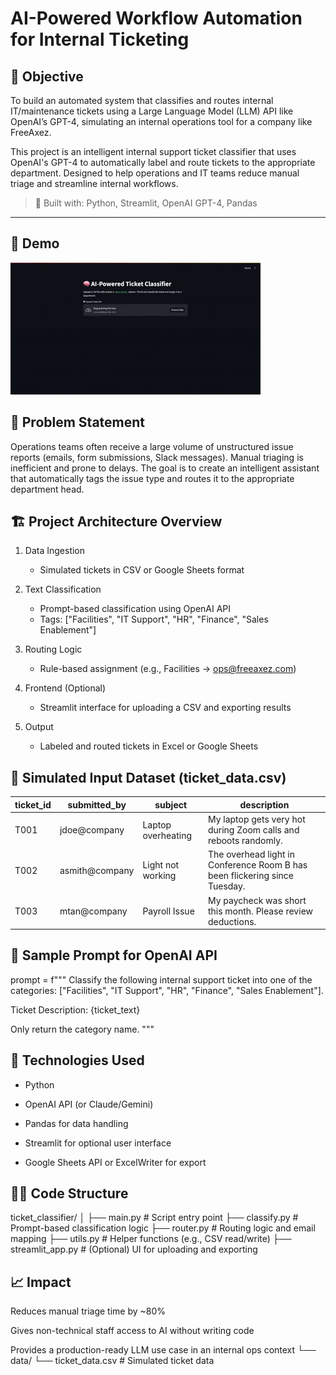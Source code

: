 # AI-Powered Workflow Automation for Internal Ticketing

## 🎯 Objective
To build an automated system that classifies and routes internal IT/maintenance tickets using a Large Language Model (LLM) API like OpenAI’s GPT-4, simulating an internal operations tool for a company like FreeAxez.

This project is an intelligent internal support ticket classifier that uses OpenAI's GPT-4 to automatically label and route tickets to the appropriate department. Designed to help operations and IT teams reduce manual triage and streamline internal workflows.

> 🔧 Built with: Python, Streamlit, OpenAI GPT-4, Pandas

---

## 🚀 Demo

![Ticket Classifier in Action](assets/demo.gif)

## 🧠 Problem Statement
Operations teams often receive a large volume of unstructured issue reports (emails, form submissions, Slack messages). Manual triaging is inefficient and prone to delays. The goal is to create an intelligent assistant that automatically tags the issue type and routes it to the appropriate department head.

## 🏗️ Project Architecture Overview
1. Data Ingestion
   - Simulated tickets in CSV or Google Sheets format

2. Text Classification
   - Prompt-based classification using OpenAI API
   - Tags: ["Facilities", "IT Support", "HR", "Finance", "Sales Enablement"]

3. Routing Logic
   - Rule-based assignment (e.g., Facilities → ops@freeaxez.com)

4. Frontend (Optional)
   - Streamlit interface for uploading a CSV and exporting results

5. Output
   - Labeled and routed tickets in Excel or Google Sheets

## 🧾 Simulated Input Dataset (ticket_data.csv)

| ticket\_id | submitted\_by   | subject            | description                                                                |
| ---------- | --------------- | ------------------ | -------------------------------------------------------------------------- |
| T001       | jdoe\@company   | Laptop overheating | My laptop gets very hot during Zoom calls and reboots randomly.            |
| T002       | asmith\@company | Light not working  | The overhead light in Conference Room B has been flickering since Tuesday. |
| T003       | mtan\@company   | Payroll Issue      | My paycheck was short this month. Please review deductions.                |

## 🧪 Sample Prompt for OpenAI API
prompt = f"""
Classify the following internal support ticket into one of the categories: 
["Facilities", "IT Support", "HR", "Finance", "Sales Enablement"].

Ticket Description:
{ticket_text}

Only return the category name.
"""


## 🧰 Technologies Used
- Python

- OpenAI API (or Claude/Gemini)

- Pandas for data handling

- Streamlit for optional user interface

- Google Sheets API or ExcelWriter for export

## 🧑‍💻 Code Structure
ticket_classifier/
│
├── main.py                 # Script entry point
├── classify.py             # Prompt-based classification logic
├── router.py               # Routing logic and email mapping
├── utils.py                # Helper functions (e.g., CSV read/write)
├── streamlit_app.py        # (Optional) UI for uploading and exporting

## 📈 Impact
Reduces manual triage time by ~80%

Gives non-technical staff access to AI without writing code

Provides a production-ready LLM use case in an internal ops context
└── data/
    └── ticket_data.csv     # Simulated ticket data

